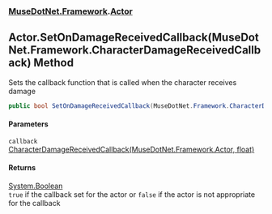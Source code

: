 ### [MuseDotNet.Framework](./MuseDotNet-Framework.md 'MuseDotNet.Framework').[Actor](./Actor.md 'MuseDotNet.Framework.Actor')
## Actor.SetOnDamageReceivedCallback(MuseDotNet.Framework.CharacterDamageReceivedCallback) Method
Sets the callback function that is called when the character receives damage  
```csharp
public bool SetOnDamageReceivedCallback(MuseDotNet.Framework.CharacterDamageReceivedCallback callback);
```
#### Parameters
<a name='MuseDotNet-Framework-Actor-SetOnDamageReceivedCallback(MuseDotNet-Framework-CharacterDamageReceivedCallback)-callback'></a>
`callback` [CharacterDamageReceivedCallback(MuseDotNet.Framework.Actor, float)](./CharacterDamageReceivedCallback(Actor_float).md 'MuseDotNet.Framework.CharacterDamageReceivedCallback(MuseDotNet.Framework.Actor, float)')  
  
#### Returns
[System.Boolean](https://docs.microsoft.com/en-us/dotnet/api/System.Boolean 'System.Boolean')  
`true` if the callback set for the actor or `false` if the actor is not appropriate for the callback  
